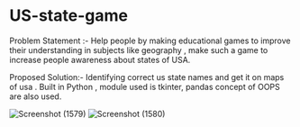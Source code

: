 # US-state-game
Problem Statement :- Help people by making educational games to improve their understanding in subjects like geography , make such a game to increase people awareness about states of USA.

Proposed Solution:- Identifying correct us state names and get it on maps of usa . Built in Python , module used is tkinter, pandas concept of OOPS are also used.

![Screenshot (1579)](https://user-images.githubusercontent.com/84509735/191398688-9b2b9942-11e8-4a8c-9fb6-f8da2a41f983.png)
![Screenshot (1580)](https://user-images.githubusercontent.com/84509735/191398772-29af5306-8580-43e3-b9e7-d9e3588e3c8e.png)
